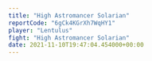 ```yaml
---
title: "High Astromancer Solarian"
reportCode: "6gCk4KGrXh7WqHY1"
player: "Lentulus"
fight: "High Astromancer Solarian"
date: 2021-11-10T19:47:04.454000+00:00
---
```


